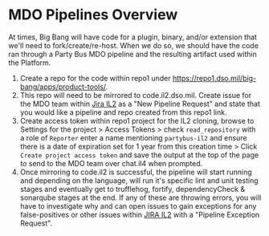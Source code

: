 # MDO Pipelines Overview

At times, Big Bang will have code for a plugin, binary, and/or extension that we'll need to fork/create/re-host. When we do so, we should have the code ran through a Party Bus MDO pipeline and the resulting artifact used within the Platform.

1. Create a repo for the code within repo1 under https://repo1.dso.mil/big-bang/apps/product-tools/.
1. This repo will need to be mirrored to code.il2.dso.mil. Create issue for the MDO team within [Jira IL2](https://jira.il2.dso.mil/servicedesk/customer/portal/73) as a "New Pipeline Request" and state that you would like a pipeline and repo created from this repo1 link.
1. Create access token within repo1 project for the IL2 cloning, browse to Settings for the project > Access Tokens > check `read_repository` with a role of `Reporter` enter a name mentioning `partybus-il2` and ensure there is a date of expiration set for 1 year from this creation time > Click `Create project access token` and save the output at the top of the page to send to the MDO team over chat.il4 when prompted.
1. Once mirroring to code.il2 is successful, the pipeline will start running and depending on the language, will run it's specific lint and unit testing stages and eventually get to trufflehog, fortify, dependencyCheck & sonarqube stages at the end. If any of these are throwing errors, you will have to investigate why and can open issues to gain exceptions for any false-positives or other issues within [JIRA IL2](https://jira.il2.dso.mil/servicedesk/customer/portal/73) with a "Pipeline Exception Request".

